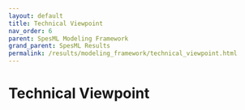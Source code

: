 ```yaml
---
layout: default
title: Technical Viewpoint
nav_order: 6
parent: SpesML Modeling Framework
grand_parent: SpesML Results
permalink: /results/modeling_framework/technical_viewpoint.html
---
```

# Technical Viewpoint

